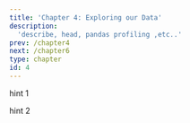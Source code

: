```yaml
---
title: 'Chapter 4: Exploring our Data'
description:
  'describe, head, pandas profiling ,etc..'
prev: /chapter4
next: /chapter6
type: chapter
id: 4
---
```



<exercise id="1" title="Introduction" type="slides">

<slides source="chapter3_01_introduction">
</slides>

</exercise>



<exercise id="1" title="">



<codeblock id="03_02">

hint 1

</codeblock>

</exercise>

<exercise id="2" title="exploring">



<codeblock id="03_03">

hint 2

</codeblock>

</exercise>